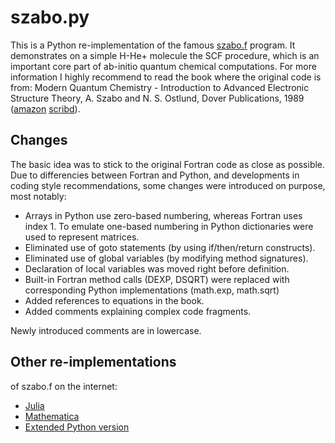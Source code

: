 # szabo.py
This is a Python re-implementation of the famous [szabo.f](http://www.ccl.net/cca/software/SOURCES/FORTRAN/szabo/index.html) program.
It demonstrates on a simple H-He+ molecule the SCF procedure, which is an important core part of ab-initio quantum chemical computations. For more information I highly recommend to read the book where the original code is from: Modern Quantum Chemistry - Introduction to Advanced Electronic Structure Theory, A. Szabo and N. S. Ostlund, Dover Publications, 1989 ([amazon](http://www.amazon.de/dp/0486691861) [scribd](https://www.scribd.com/book/271592819/Modern-Quantum-Chemistry-Introduction-to-Advanced-Electronic-Structure-Theory)).

## Changes
The basic idea was to stick to the original Fortran code as close as possible. Due to differencies between Fortran and Python, and developments in coding style recommendations, some changes were introduced on purpose, most notably:
* Arrays in Python use zero-based numbering, whereas Fortran uses index 1. To emulate one-based numbering in Python dictionaries were used to represent matrices.
* Eliminated use of goto statements (by using if/then/return constructs).
* Eliminated use of global variables (by modifying method signatures).
* Declaration of local variables was moved right before definition.
* Built-in Fortran method calls (DEXP, DSQRT) were replaced with corresponding Python implementations (math.exp, math.sqrt)
* Added references to equations in the book.
* Added comments explaining complex code fragments.

Newly introduced comments are in lowercase.

## Other re-implementations
of szabo.f on the internet:
* [Julia](https://github.com/SamChill/hartree-fock)
* [Mathematica](http://inside.mines.edu/~mlusk/H2_Roothaan_N_orb.nb)
* [Extended Python version](https://joshuagoings.wordpress.com/2013/04/24/hartree-fock-self-consistent-field-procedure/)